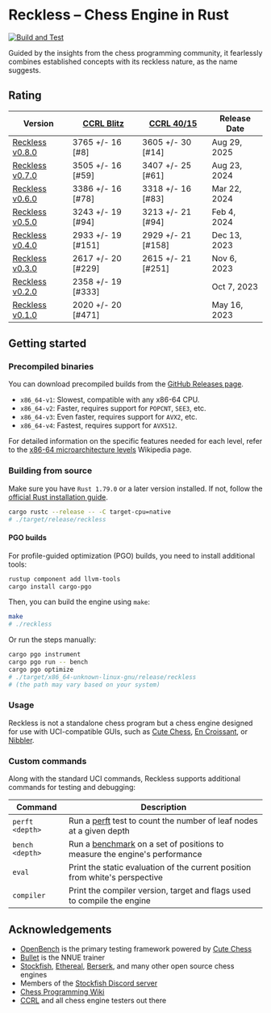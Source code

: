 # Reckless – Chess Engine in Rust

[![Build and Test](https://github.com/codedeliveryservice/Reckless/actions/workflows/rust.yml/badge.svg)](https://github.com/codedeliveryservice/Reckless/actions/workflows/rust.yml)

Guided by the insights from the chess programming community, it fearlessly
combines established concepts with its reckless nature, as the name suggests.

[uci]: https://en.wikipedia.org/wiki/Universal_Chess_Interface

## Rating

| Version                   | [CCRL Blitz][ccrl-404] | [CCRL 40/15][crrl-4015] | Release Date |
| ------------------------- | ---------------------- | ----------------------- | ------------ |
| [Reckless v0.8.0][v0.8.0] | 3765 +/- 16 [#8]       | 3605 +/- 30 [#14]       | Aug 29, 2025 |
| [Reckless v0.7.0][v0.7.0] | 3505 +/- 16 [#59]      | 3407 +/- 25 [#61]       | Aug 23, 2024 |
| [Reckless v0.6.0][v0.6.0] | 3386 +/- 16 [#78]      | 3318 +/- 16 [#83]       | Mar 22, 2024 |
| [Reckless v0.5.0][v0.5.0] | 3243 +/- 19 [#94]      | 3213 +/- 21 [#94]       | Feb 4, 2024  |
| [Reckless v0.4.0][v0.4.0] | 2933 +/- 19 [#151]     | 2929 +/- 21 [#158]      | Dec 13, 2023 |
| [Reckless v0.3.0][v0.3.0] | 2617 +/- 20 [#229]     | 2615 +/- 21 [#251]      | Nov 6, 2023  |
| [Reckless v0.2.0][v0.2.0] | 2358 +/- 19 [#333]     |                         | Oct 7, 2023  |
| [Reckless v0.1.0][v0.1.0] | 2020 +/- 20 [#471]     |                         | May 16, 2023 |

[v0.1.0]: https://github.com/codedeliveryservice/Reckless/releases/tag/v0.1.0
[v0.2.0]: https://github.com/codedeliveryservice/Reckless/releases/tag/v0.2.0
[v0.3.0]: https://github.com/codedeliveryservice/Reckless/releases/tag/v0.3.0
[v0.4.0]: https://github.com/codedeliveryservice/Reckless/releases/tag/v0.4.0
[v0.5.0]: https://github.com/codedeliveryservice/Reckless/releases/tag/v0.5.0
[v0.6.0]: https://github.com/codedeliveryservice/Reckless/releases/tag/v0.6.0
[v0.7.0]: https://github.com/codedeliveryservice/Reckless/releases/tag/v0.7.0
[v0.8.0]: https://github.com/codedeliveryservice/Reckless/releases/tag/v0.8.0
[ccrl-404]: https://www.computerchess.org.uk/ccrl/404/
[crrl-4015]: https://www.computerchess.org.uk/ccrl/4040/

## Getting started

### Precompiled binaries

You can download precompiled builds from the [GitHub Releases page](https://github.com/codedeliveryservice/Reckless/releases).

-   `x86_64-v1`: Slowest, compatible with any x86-64 CPU.
-   `x86_64-v2`: Faster, requires support for `POPCNT`, `SEE3`, etc.
-   `x86_64-v3`: Even faster, requires support for `AVX2`, etc.
-   `x86_64-v4`: Fastest, requires support for `AVX512`.

For detailed information on the specific features needed for each level, refer to the [x86-64 microarchitecture levels][microarchitecture] Wikipedia page.

[microarchitecture]: https://en.wikipedia.org/wiki/X86-64#Microarchitecture_levels

### Building from source

Make sure you have `Rust 1.79.0` or a later version installed. If not, follow the [official Rust installation guide](https://www.rust-lang.org/tools/install).

```bash
cargo rustc --release -- -C target-cpu=native
# ./target/release/reckless
```

#### PGO builds

For profile-guided optimization (PGO) builds, you need to install additional tools:

```bash
rustup component add llvm-tools
cargo install cargo-pgo
```

Then, you can build the engine using `make`:

```bash
make
# ./reckless
```

Or run the steps manually:

```bash
cargo pgo instrument
cargo pgo run -- bench
cargo pgo optimize
# ./target/x86_64-unknown-linux-gnu/release/reckless
# (the path may vary based on your system)
```

### Usage

Reckless is not a standalone chess program but a chess engine designed for use with UCI-compatible GUIs,
such as [Cute Chess](https://github.com/cutechess/cutechess), [En Croissant](https://encroissant.org),
or [Nibbler](https://github.com/rooklift/nibbler).

### Custom commands

Along with the standard UCI commands, Reckless supports additional commands for testing and debugging:

| Command         | Description                                                                        |
| --------------- | ---------------------------------------------------------------------------------- |
| `perft <depth>` | Run a [perft][perft] test to count the number of leaf nodes at a given depth       |
| `bench <depth>` | Run a [benchmark][bench] on a set of positions to measure the engine's performance |
| `eval`          | Print the static evaluation of the current position from white's perspective       |
| `compiler`      | Print the compiler version, target and flags used to compile the engine            |

[perft]: https://www.chessprogramming.org/Perft
[bench]: /src/tools/bench.rs

## Acknowledgements

-   [OpenBench](https://github.com/AndyGrant/OpenBench) is the primary testing framework powered by [Cute Chess](https://github.com/cutechess/cutechess)
-   [Bullet](https://github.com/jw1912/bullet) is the NNUE trainer
-   [Stockfish](https://github.com/official-stockfish/Stockfish), [Ethereal](https://github.com/AndyGrant/Ethereal), [Berserk](https://github.com/jhonnold/berserk), and many other open source chess engines
-   Members of the [Stockfish Discord server](https://discord.gg/GWDRS3kU6R)
-   [Chess Programming Wiki](https://www.chessprogramming.org/Main_Page)
-   [CCRL](https://www.computerchess.org.uk/ccrl/) and all chess engine testers out there
